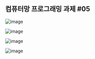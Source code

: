 ## 컴퓨터망 프로그래밍 과제 #05

![image](https://user-images.githubusercontent.com/80497254/148182989-93fa3974-d0c0-45d2-8fb1-c8796ab42489.png)

![image](https://user-images.githubusercontent.com/80497254/148182768-c85f6476-2ee3-43a0-9672-7fbab158cab5.png)

![image](https://user-images.githubusercontent.com/80497254/148182827-565fe5a3-cd46-46f0-8a4a-40a5bda5e3c6.png)

![image](https://user-images.githubusercontent.com/80497254/148182859-0740947b-56a1-445f-a184-22035e6f260e.png)
